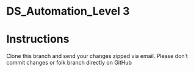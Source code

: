 # DS_Automation_Level 3

# Instructions
Clone this branch and send your changes zipped via email. 
Please don’t commit changes or folk branch directly on GitHub

